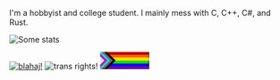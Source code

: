 I'm a hobbyist and college student. I mainly mess with C, C++, C#, and Rust.

![Some stats](https://github-readme-stats.vercel.app/api?username=TheFelidae&show_icons=true&theme=radical)

[![blahaj!](https://isabelroses.com/static/badges/badges/love_blahaj.gif)](https://www.ikea.com/us/en/p/blahaj-soft-toy-shark-90373590/)
![trans rights!](https://isabelroses.com/static/badges/badges/transnow.png)
![progress pride](https://raw.githubusercontent.com/TheFelidae/88x31/refs/heads/main/images/pride/badge_progress.png?raw=true)
